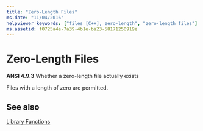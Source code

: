 ```yaml
---
title: "Zero-Length Files"
ms.date: "11/04/2016"
helpviewer_keywords: ["files [C++], zero-length", "zero-length files"]
ms.assetid: f0725a4e-7a39-4b1e-ba23-58171250919e
---
```

# Zero-Length Files

**ANSI 4.9.3** Whether a zero-length file actually exists

Files with a length of zero are permitted.

## See also

[Library Functions](../c-language/library-functions.md)
